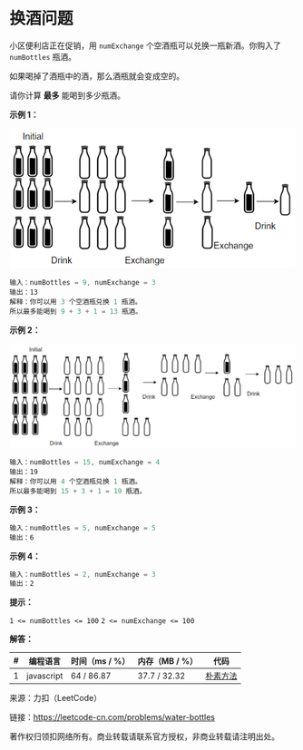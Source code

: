 # 换酒问题

小区便利店正在促销，用 `numExchange` 个空酒瓶可以兑换一瓶新酒。你购入了 `numBottles` 瓶酒。

如果喝掉了酒瓶中的酒，那么酒瓶就会变成空的。

请你计算 **最多** 能喝到多少瓶酒。

**示例 1：**

![示例1](./eg1.png)

``` javascript
输入：numBottles = 9, numExchange = 3
输出：13
解释：你可以用 3 个空酒瓶兑换 1 瓶酒。
所以最多能喝到 9 + 3 + 1 = 13 瓶酒。
```

**示例 2：**

![示例2](./eg2.png)

``` javascript
输入：numBottles = 15, numExchange = 4
输出：19
解释：你可以用 4 个空酒瓶兑换 1 瓶酒。
所以最多能喝到 15 + 3 + 1 = 19 瓶酒。
```

**示例 3：**

``` javascript
输入：numBottles = 5, numExchange = 5
输出：6
```

**示例 4：**

``` javascript
输入：numBottles = 2, numExchange = 3
输出：2
```

**提示：**

`1 <= numBottles <= 100`
`2 <= numExchange <= 100`

**解答：**

**#**|**编程语言**|**时间（ms / %）**|**内存（MB / %）**|**代码**
--|--|--|--|--
1|javascript|64 / 86.87|37.7 / 32.32|[朴素方法](./javascript/ac_v1.js)

来源：力扣（LeetCode）

链接：https://leetcode-cn.com/problems/water-bottles

著作权归领扣网络所有。商业转载请联系官方授权，非商业转载请注明出处。
